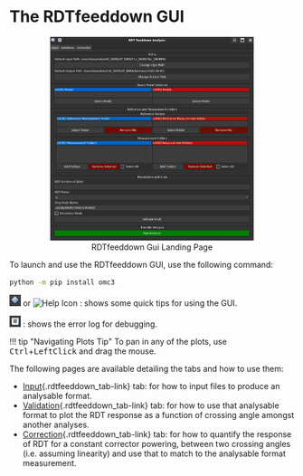 # The RDTfeeddown GUI

<figure>
  <center>
  <img src="../../assets/images/rdtfeeddown_gui/InputScreenshot.png" width="85%" alt="RDTfeeddown Gui Landing Page" />
  <figcaption> RDTfeeddown Gui Landing Page </figcaption>
  </center>
</figure>

To launch and use the RDTfeeddown GUI, use the following command:

```bash
python -m pip install omc3
```

<img src="../../assets/images/rdtfeeddown_gui/help.png" alt="Help Icon" width="20"> or <img src="../../assets/images/rdtfeeddown_gui/help2.png" alt="Help Icon" width="20"> : shows some quick tips for using the GUI.

<img src="../../assets/images/rdtfeeddown_gui/errorlog.png" alt="Error Log Icon" width="20"> : shows the error log for debugging.

!!! tip "Navigating Plots Tip"
    To pan in any of the plots, use <kbd>Ctrl</kbd>+<kbd>LeftClick</kbd> and drag the mouse.

The following pages are available detailing the tabs and how to use them:

- [Input](input.md){.rdtfeeddown_tab-link} tab: for how to input files to produce an analysable format.
- [Validation](validation.md){.rdtfeeddown_tab-link} tab: for how to use that analysable format to plot the RDT response as a function of crossing angle amongst another analyses.
- [Correction](correction.md){.rdtfeeddown_tab-link} tab: for how to quantify the response of RDT for a constant corrector powering, between two crossing angles (i.e. assuming linearity) and use that to match to the analysable format measurement.

